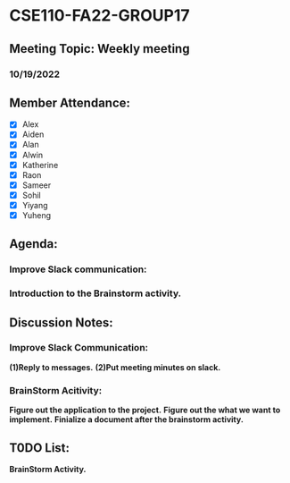 
# CSE110-FA22-GROUP17
## Meeting Topic: Weekly meeting
### 10/19/2022 

## Member Attendance:
- [x] Alex
- [x] Aiden
- [x] Alan
- [x] Alwin
- [x] Katherine
- [x] Raon
- [x] Sameer
- [x] Sohil
- [x] Yiyang
- [x] Yuheng

## Agenda:
  ### Improve Slack communication:
  ### Introduction to the Brainstorm activity.

## Discussion Notes: 
  ### Improve Slack Communication:
  **(1)Reply to messages.**
  **(2)Put meeting minutes on slack.**
  
  ### BrainStorm Acitivity:
  **Figure out the application to the project.**
  **Figure out the what we want to implement.**
  **Finialize a document after the brainstorm activity.**

## T0DO List:
  **BrainStorm Activity.**
